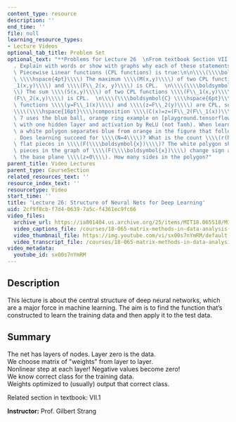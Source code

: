 ```yaml
---
content_type: resource
description: ''
end_time: ''
file: null
learning_resource_types:
- Lecture Videos
optional_tab_title: Problem Set
optional_text: "**Problems for Lecture 26  \nFrom textbook Section VII.1**\n\n4\\\
  . Explain with words or show with graphs why each of these statements about Continuous\
  \ Piecewise Linear functions (CPL functions) is true:\n\n\\\\(\\\\boldsymbol{M}\
  \ \\\\hspace{4pt}\\\\) The maximum \\\\(M(x,y)\\\\) of two CPL functions \\\\(F\\\
  _1(x,y)\\\\) and \\\\(F\\_2(x, y)\\\\) is CPL.  \n\\\\(\\\\boldsymbol{S} \\\\hspace{6pt}\\\
  \\) The sum \\\\(S(x,y)\\\\) of two CPL functions \\\\(F\\_1(x,y)\\\\) and \\\\\
  (F\\_2(x,y)\\\\) is CPL.  \n\\\\(\\\\boldsymbol{C} \\\\hspace{6pt}\\\\) If the one-variable\
  \ functions \\\\(y=F\\_1(x)\\\\) and \\\\(z=F\\_2(y)\\\\) are CPL, so is the  \n\
  \\\\(\\\\hspace{16pt}\\\\)composition \\\\(C(x)=z=(F\\_2(F\\_1(x))\\\\)\n\n**Problem\
  \ 7 uses the blue ball, orange ring example on [playground.tensorflow.org](http://playground.tensorflow.org)\
  \ with one hidden layer and activation by ReLU (not Tanh). When learning succeeds,\
  \ a white polygon separates blue from orange in the figure that follows.**\n\n7\\\
  . Does learning succeed for \\\\(N=4\\\\)? What is the count \\\\(r(N, 2)\\\\) of\
  \ flat pieces in \\\\(F(\\\\boldsymbol{x})\\\\)? The white polygon shows where flat\
  \ pieces in the graph of \\\\(F(\\\\boldsymbol{x})\\\\) change sign as they go through\
  \ the base plane \\\\(z=0\\\\). How many sides in the polygon?"
parent_title: Video Lectures
parent_type: CourseSection
related_resources_text: ''
resource_index_text: ''
resourcetype: Video
start_time: ''
title: 'Lecture 26: Structure of Neural Nets for Deep Learning'
uid: 2cf9f8cb-f7d4-0639-7a5c-f4361ec9fc66
video_files:
  archive_url: https://ia801404.us.archive.org/25/items/MIT18.065S18/MIT18_065S18_Lecture26_300k.mp4
  video_captions_file: /courses/18-065-matrix-methods-in-data-analysis-signal-processing-and-machine-learning-spring-2018/d776d03c1a5f55909ea338862b63bec8_sx00s7nYmRM.vtt
  video_thumbnail_file: https://img.youtube.com/vi/sx00s7nYmRM/default.jpg
  video_transcript_file: /courses/18-065-matrix-methods-in-data-analysis-signal-processing-and-machine-learning-spring-2018/a9535204dab31ed87499c11cd579c49d_sx00s7nYmRM.pdf
video_metadata:
  youtube_id: sx00s7nYmRM
---
```


**Description**
---------------

This lecture is about the central structure of deep neural networks, which are a major force in machine learning. The aim is to find the function that’s constructed to learn the training data and then apply it to the test data.

**Summary**
-----------

The net has layers of nodes. Layer zero is the data.  
We choose matrix of "weights" from layer to layer.  
Nonlinear step at each layer! Negative values become zero!  
We know correct class for the training data.  
Weights optimized to (usually) output that correct class.

Related section in textbook: VII.1

**Instructor:** Prof. Gilbert Strang